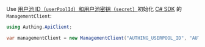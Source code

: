Use [用户池 ID（`userPoolId`）和用户池密钥（`secret`）](/guides/faqs/get-userpool-id-and-secret.md)初始化 [C# SDK](/reference/sdk-for-csharp/) 的 `ManagementClient`:

```csharp
using Authing.ApiClient;

var managementClient = new ManagementClient("AUTHING_USERPOOL_ID", "AUTHING_USERPOOL_SECRET");
```
